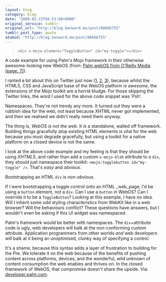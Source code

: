 ```yaml
---
layout: blog
category: blog
date: "2009-02-23T04:53:00+0000"
original_service: tumblr
original_url: "http://blog.benward.me/post/80666755"
tumblr_post_type: quote
atomid: "http://blog.benward.me/post/80666755"
---
```

> `<div x-mojo-element="ToggleButton" id="my-toggle"></div>`

A code example for using Palm's Mojo framework in their otherwise awesome-looking new WebOS (from: <a href="http://developer.palm.com/webos_book/book7.html">Palm webOS from O'Reilly Media (page. 7)</a>).

I ranted a bit about this on Twitter just now ([1](http://twitter.com/BenWard/status/1239680301), [2](http://twitter.com/BenWard/status/1239686827), [3](http://twitter.com/BenWard/status/1239693454)), because whilst the HTML5, CSS and JavaScript base of the WebOS platform _is awesome_, the extensions of the Mojo toolkit are a horrid kludge. For those skipping the Twitter links, the word I used for the above code snippet was ‘_Psh_’.

Namespaces. They're not trendy any more. It turned out they were a rubbish idea for the web, not least because XHTML never got implemented, and then we realised we didn't really need them anyway.

The thing is, _WebOS is not the web_. It _is_ a standalone, walled off framework. Building things gracefully atop existing HTML elements is vital for the web because you must degrade gracefully, but using a toolkit for a native platform on a closed device is not the same.

I look at the above code example and my feeling is that they should be using _XHTML5_, and rather than add a custom `x-mojo-blah` attribute to a `div`, they should just namespace their toolkit: `<mojo:togglebutton id="my-toggle" />`. That's _easy_ and _obvious_. 

Bootstrapping an HTML `div` is _non-obvious_.

If I were bootstrapping a toggle control onto an HTML _web_page, I'd be using a `button` element, not a `div`. Can I use a `button` in WebOS? Can I override it to be a `ToggleButton`? Looking at this example, I have no idea. Will I inherit some odd styling characteristics from WebKit like in a web browser? Will the behaviours conflict? These questions have answers, but I wouldn't even be asking if this UI widget was namespaced.

Palm's framework would be better with namespaces. The `div`+attribute code is ugly, web developers will balk at the non-conforming custom attribute. Application programmers from other worlds _and_ web developers will balk at it being an unoptimised, clunky way of specifying a control.

It's a shame, because this syntax adds a layer of frustration to building for the Pre. We tolerate it on the web because of the benefits of pushing content across platforms, devices, and the wonderful, wild unknown of content consumption the web enables and thrives on. In the closed framework of WebOS, that compromise doesn't share the upside.
Via: [developer.palm.com](http://developer.palm.com/webos_book/book7.html).